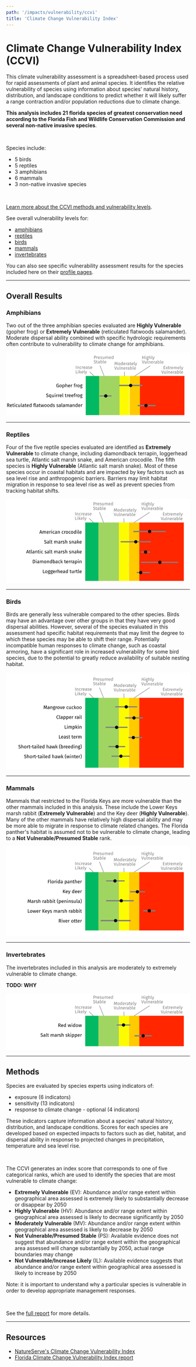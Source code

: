 ```yaml
---
path: '/impacts/vulnerability/ccvi'
title: 'Climate Change Vulnerability Index'
---
```


# Climate Change Vulnerability Index (CCVI)

This climate vulnerability assessment is a spreadsheet-based process used for rapid assessments of plant and animal species. It identifies the relative vulnerability of species using information about species' natural history, distribution, and landscape conditions to predict whether it will likely suffer a range contraction and/or population reductions due to climate change.

**This analysis includes 21 florida species of greatest conservation need according to the Florida Fish and Wildlife Conservation Commission and several non-native invasive species**.

<br />

Species include:

- 5 birds
- 5 reptiles
- 3 amphibians
- 6 mammals
- 3 non-native invasive species

<br />

[Learn more about the CCVI methods and vulnerability levels](#Methods).

See overall vulnerability levels for:

- [amphibians](#Amphibians)
- [reptiles](#Reptiles)
- [birds](#Birds)
- [mammals](#Mammals)
- [invertebrates](#Invertebrates)

You can also see specific vulnerability assessment results for the species included here on their [profile pages](/species).

<hr id="Amphibians"></hr>

## Overall Results

### Amphibians

Two out of the three amphibian species evaluated are **Highly Vulnerable** (gopher frog) or **Extremely Vulnerable** (reticulated flatwoods salamander). Moderate dispersal ability combined with specific hydrologic requirements often contribute to vulnerability to climate change for amphibians.

![CCVI Amphibians](vulnerability-ccvi-amphibians.png 'Figure 1: CCVI results for amphibian species.')

<hr id="Reptiles"></hr>

### Reptiles

Four of the five reptile species evaluated are identified as **Extremely Vulnerable** to climate change, including diamondback terrapin, loggerhead sea turtle, Atlantic salt marsh snake, and American crocodile. The fifth species is **Highly Vulnerable** (Atlantic salt marsh snake). Most of these species occur in coastal habitats and are impacted by key factors such as sea level rise and anthropogenic barriers. Barriers may limit habitat migration in response to sea level rise as well as prevent species from tracking habitat shifts.

![ccvi reptiles](vulnerability-ccvi-reptiles.png 'Figure 2: CCVI results for reptile species.')

<hr id="Birds"></hr>

### Birds

Birds are generally less vulnerable compared to the other species. Birds may have an advantage over other groups in that they have very good dispersal abilities. However, several of the species evaluated in this assessment had specific habitat requirements that may limit the degree to which these species may be able to shift their range. Potentially incompatible human responses to climate change, such as coastal armoring, have a significant role in increased vulnerability for some bird species, due to the potential to greatly reduce availability of suitable nesting habitat.

![ccvi birds](vulnerability-ccvi-birds.png 'Figure 3: CCVI results for birds species.')

<hr id="Mammals"></hr>

### Mammals

Mammals that restricted to the Florida Keys are more vulnerable than the other mammals included in this analysis. These include the Lower Keys marsh rabbit (**Extremely Vulnerable**) and the Key deer (**Highly Vulnerable**). Many of the other mammals have relatively high dispersal ability and may be more able to migrate in response to climate related changes. The Florida panther's habitat is assumed not to be vulnerable to climate change, leading to a **Not Vulnerable/Presumed Stable** rank.

![ccvi mammals](vulnerability-ccvi-mammals.png 'Figure 4: CCVI results for mammals species.')

<hr id="Invertebrates"></hr>

### Invertebrates

The invertebrates included in this analysis are moderately to extremely vulnerable to climate change.

**TODO: WHY**

![ccvi invertebrates](vulnerability-ccvi-invertebrates.png 'Figure 5: CCVI results for invertebrate species.')

<hr id="Methods"></hr>

## Methods

Species are evaluated by species experts using indicators of:

- exposure (6 indicators)
- sensitivity (13 indicators)
- response to climate change - optional (4 indicators)

These indicators capture information about a species' natural history, distribution, and landscape conditions. Scores for each species are developed based on expected impacts to factors such as diet, habitat, and dispersal ability in response to projected changes in precipitation, temperature and sea level rise.

<br/>

The CCVI generates an index score that corresponds to one of five categorical ranks, which are used to identify the species that are most vulnerable to climate change:

- **Extremely Vulnerable** (EV): Abundance and/or range extent within geographical area assessed is extremely likely to substantially decrease or disappear by 2050
- **Highly Vulnerable** (HV): Abundance and/or range extent within geographical area assessed is likely to decrease significantly by 2050
- **Moderately Vulnerable** (MV): Abundance and/or range extent within geographical area assessed is likely to decrease by 2050
- **Not Vulnerable/Presumed Stable** (PS): Available evidence does not suggest that abundance and/or range extent within the geographical area assessed will change substantially by 2050, actual range boundaries may change
- **Not Vulnerable/Increase Likely** (IL): Available evidence suggests that abundance and/or range extent within geographical area assessed is likely to increase by 2050

Note: it is important to understand why a particular species is vulnerable in order to develop appropriate management responses.

<br />

See the [full report](http://www.myfwc.com/media/1770251/DOW-FL-VulnerabilityReport.pdf) for more details.

---

## Resources

- [NatureServe's Climate Change Vulnerability Index](/impacts/resources#CCVI)
- [Florida Climate Change Vulnerability Index report](http://www.myfwc.com/media/1770251/DOW-FL-VulnerabilityReport.pdf)
